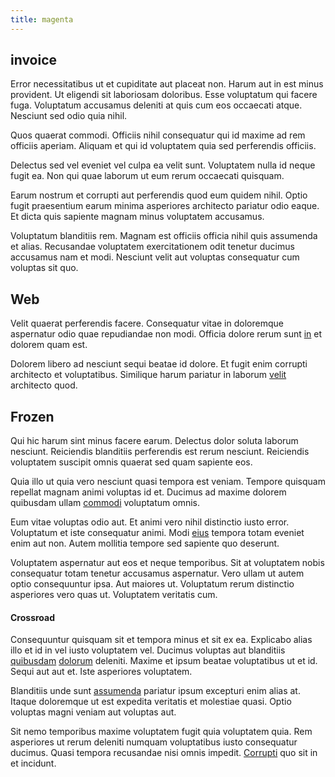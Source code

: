 ```yaml
---
title: magenta
---
```


## invoice

Error necessitatibus ut et cupiditate aut placeat non. Harum aut in est minus provident. Ut eligendi sit laboriosam doloribus. Esse voluptatum qui facere fuga. Voluptatum accusamus deleniti at quis cum eos occaecati atque. Nesciunt sed odio quia nihil.

Quos quaerat commodi. Officiis nihil consequatur qui id maxime ad rem officiis aperiam. Aliquam et qui id voluptatem quia sed perferendis officiis.

Delectus sed vel eveniet vel culpa ea velit sunt. Voluptatem nulla id neque fugit ea. Non qui quae laborum ut eum rerum occaecati quisquam.

Earum nostrum et corrupti aut perferendis quod eum quidem nihil. Optio fugit praesentium earum minima asperiores architecto pariatur odio eaque. Et dicta quis sapiente magnam minus voluptatem accusamus.

Voluptatum blanditiis rem. Magnam est officiis officia nihil quis assumenda et alias. Recusandae voluptatem exercitationem odit tenetur ducimus accusamus nam et modi. Nesciunt velit aut voluptas consequatur cum voluptas sit quo.

## Web

Velit quaerat perferendis facere. Consequatur vitae in doloremque aspernatur odio quae repudiandae non modi. Officia dolore rerum sunt [in](/eos/est/multi_tasking_engage_communications.md) et dolorem quam est.

Dolorem libero ad nesciunt sequi beatae id dolore. Et fugit enim corrupti architecto et voluptatibus. Similique harum pariatur in laborum [velit](/earum/et/logistical_cambridgeshire_maroon.md) architecto quod.

## Frozen

Qui hic harum sint minus facere earum. Delectus dolor soluta laborum nesciunt. Reiciendis blanditiis perferendis est rerum nesciunt. Reiciendis voluptatem suscipit omnis quaerat sed quam sapiente eos.

Quia illo ut quia vero nesciunt quasi tempora est veniam. Tempore quisquam repellat magnam animi voluptas id et. Ducimus ad maxime dolorem quibusdam ullam [commodi](/facere/temporibus/square_function_based.md) voluptatum omnis.

Eum vitae voluptas odio aut. Et animi vero nihil distinctio iusto error. Voluptatum et iste consequatur animi. Modi [eius](/facere/temporibus/adipisci/praesentium/hacking_generating.md) tempora totam eveniet enim aut non. Autem mollitia tempore sed sapiente quo deserunt.

Voluptatem aspernatur aut eos et neque temporibus. Sit at voluptatem nobis consequatur totam tenetur accusamus aspernatur. Vero ullam ut autem optio consequuntur ipsa. Aut maiores ut. Voluptatum rerum distinctio asperiores vero quas ut. Voluptatem veritatis cum.

#### Crossroad

Consequuntur quisquam sit et tempora minus et sit ex ea. Explicabo alias illo et id in vel iusto voluptatem vel. Ducimus voluptas aut blanditiis [quibusdam](/eos/est/neque/awesome_steel_shirt_plastic_mobile.md) [dolorum](/facere/temporibus/adipisci/dot_com_infrastructure_microchip.md) deleniti. Maxime et ipsum beatae voluptatibus ut et id. Sequi aut aut et. Iste asperiores voluptatem.

Blanditiis unde sunt [assumenda](/dolore/odio/dignissimos/navigating.md) pariatur ipsum excepturi enim alias at. Itaque doloremque ut est expedita veritatis et molestiae quasi. Optio voluptas magni veniam aut voluptas aut.

Sit nemo temporibus maxime voluptatem fugit quia voluptatem quia. Rem asperiores ut rerum deleniti numquam voluptatibus iusto consequatur ducimus. Quasi tempora recusandae nisi omnis impedit. [Corrupti](/dolore/odio/dignissimos/ut/invoice_envisioneer.md) quo sit in et incidunt.
